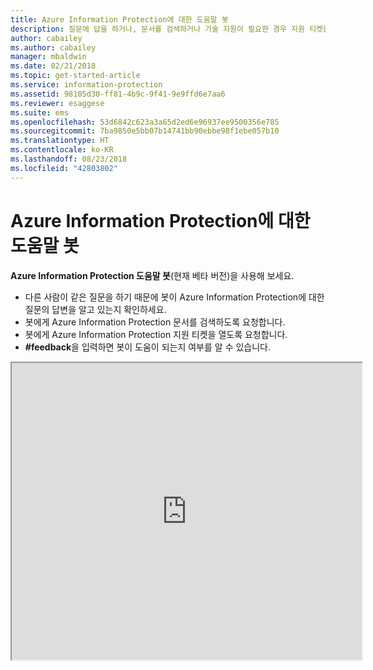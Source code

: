 ```yaml
---
title: Azure Information Protection에 대한 도움말 봇
description: 질문에 답을 하거나, 문서를 검색하거나 기술 지원이 필요한 경우 지원 티켓을 열기 위한 Azure Information Protection에 대한 도움말 봇.
author: cabailey
ms.author: cabailey
manager: mbaldwin
ms.date: 02/21/2018
ms.topic: get-started-article
ms.service: information-protection
ms.assetid: 98105d30-ff81-4b9c-9f41-9e9ffd6e7aa6
ms.reviewer: esaggese
ms.suite: ems
ms.openlocfilehash: 53d6842c623a3a65d2ed6e96937ee9500356e785
ms.sourcegitcommit: 7ba9850e5bb07b14741bb90ebbe98f1ebe057b10
ms.translationtype: HT
ms.contentlocale: ko-KR
ms.lasthandoff: 08/23/2018
ms.locfileid: "42803802"
---
```

# <a name="help-bot-for-azure-information-protection"></a>Azure Information Protection에 대한 도움말 봇

**Azure Information Protection 도움말 봇**(현재 베타 버전)을 사용해 보세요.

- 다른 사람이 같은 질문을 하기 때문에 봇이 Azure Information Protection에 대한 질문의 답변을 알고 있는지 확인하세요.
- 봇에게 Azure Information Protection 문서를 검색하도록 요청합니다.
- 봇에게 Azure Information Protection 지원 티켓을 열도록 요청합니다.
- **#feedback**을 입력하면 봇이 도움이 되는지 여부를 알 수 있습니다.


<iframe width="560" height="475" src="https://webchat.botframework.com/embed/AIPformalBOT?s=SwZOTnCyj6w.cwA.zYE.Wdf87z08R7NHjtaev84v0nLC0urEfQJ2_5bUgvtIR9Q"></iframe>


